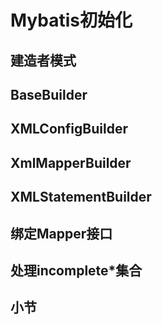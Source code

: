 # Mybatis初始化

## 建造者模式



## BaseBuilder



## XMLConfigBuilder



## XmlMapperBuilder



## XMLStatementBuilder



## 绑定Mapper接口



## 处理incomplete*集合



## 小节

